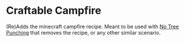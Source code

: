 # Craftable Campfire
(Re)Adds the minecraft campfire recipe. Meant to be used with [No Tree Punching](https://modrinth.com/mod/no-tree-punching) that removes the recipe, or any other similar scenario.
